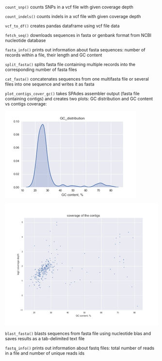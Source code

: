 `count_snp()` counts SNPs in a vcf file with given coverage depth

`count_indels()` counts indels in a vcf file with given coverage depth

`vcf_to_df()` creates pandas dataframe using vcf file data

`fetch_seq()` downloads sequences in fasta or genbank format from NCBI nucleotide database

`fasta_info()` prints out information about fasta sequences: number of records within a file, their length and GC content

`split_fasta()` splits fasta file containing multiple records into the corresponding number of fasta files

`cat_fasta()` concatenates sequences from one multifasta file or several files into one sequence and writes it as fasta

`plot_contigs_cover_gc()` takes SPAdes assembler output (fasta file containing contigs) and creates two plots: GC distribution and GC content vs contigs coverage:

![gc_vs_coverage](plot_examples/contigs_GC_distribution.jpeg)

![gc_vs_coverage](plot_examples/GC_content_vs_contigs_coverage.jpeg)


`blast_fasta()` blasts sequences from fasta file using nucleotide blas and saves results as a tab-delimited text file

`fastq_info()` prints out information about fastq files: total number of reads in a file and number of unique reads ids
